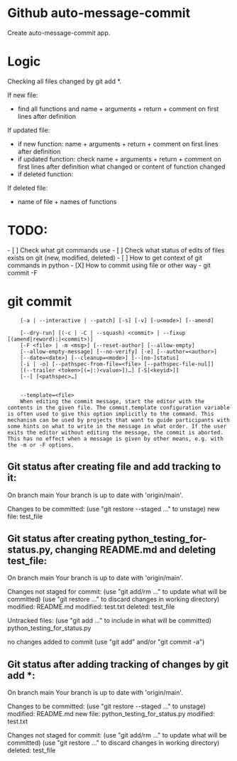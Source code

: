 <h1>Github auto-message-commit</h1>

Create auto-message-commit app.


<h1>Logic</h1>
Checking all files changed by git add *.

If new file:
-	find all functions and name + arguments + return + comment on first lines after definition

If updated file:

-	if new function:
	name + arguments + return + comment on first lines after definition
-    if updated function:
	check name + arguments + return + comment on first lines after definition what changed or content of function changed
-    if deleted function:

If deleted file:
-    name of file + names of functions


<h1>TODO:</h1>
- [ ] Check what git commands use
- [ ] Check what status of edits of files exists on git (new, modified, deleted)
- [ ] How to get context of git commands in python
- [X] How to commit using file or other way - git commit -F <file>


<h1>git commit</h1>

        [-a | --interactive | --patch] [-s] [-v] [-u<mode>] [--amend]

        [--dry-run] [(-c | -C | --squash) <commit> | --fixup [(amend|reword):]<commit>)]
        [-F <file> | -m <msg>] [--reset-author] [--allow-empty]
        [--allow-empty-message] [--no-verify] [-e] [--author=<author>]
        [--date=<date>] [--cleanup=<mode>] [--[no-]status]
        [-i | -o] [--pathspec-from-file=<file> [--pathspec-file-nul]]
        [(--trailer <token>[(=|:)<value>])…​] [-S[<keyid>]]
        [--] [<pathspec>…​]


        --template=<file>
        When editing the commit message, start the editor with the contents in the given file. The commit.template configuration variable is often used to give this option implicitly to the command. This mechanism can be used by projects that want to guide participants with some hints on what to write in the message in what order. If the user exits the editor without editing the message, the commit is aborted. This has no effect when a message is given by other means, e.g. with the -m or -F options.


<h2>Git status after creating file and add tracking to it:</h2>
On branch main
Your branch is up to date with 'origin/main'.


Changes to be committed:
  (use "git restore --staged <file>..." to unstage)
	new file:   test_file

<h2>Git status after creating python_testing_for-status.py, changing README.md and deleting test_file:</h2>
On branch main
Your branch is up to date with 'origin/main'.


Changes not staged for commit:
  (use "git add/rm <file>..." to update what will be committed)
  (use "git restore <file>..." to discard changes in working directory)
	modified:   README.md
	modified:   test.txt
	deleted:    test_file


Untracked files:
  (use "git add <file>..." to include in what will be committed)
	python_testing_for_status.py


no changes added to commit (use "git add" and/or "git commit -a")


<h2>Git status after adding tracking of changes by git add *:</h2>
On branch main
Your branch is up to date with 'origin/main'.


Changes to be committed:
  (use "git restore --staged <file>..." to unstage)
	modified:   README.md
	new file:   python_testing_for_status.py
	modified:   test.txt


Changes not staged for commit:
  (use "git add/rm <file>..." to update what will be committed)
  (use "git restore <file>..." to discard changes in working directory)
	deleted:    test_file
